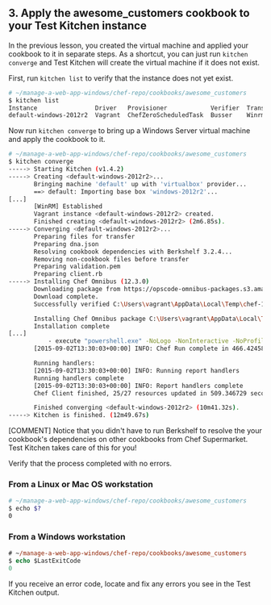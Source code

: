 ## 3. Apply the awesome_customers cookbook to your Test Kitchen instance

In the previous lesson, you created the virtual machine and applied your cookbook to it in separate steps. As a shortcut, you can just run `kitchen converge` and Test Kitchen will create the virtual machine if it does not exist.

First, run `kitchen list` to verify that the instance does not yet exist.

```bash
# ~/manage-a-web-app-windows/chef-repo/cookbooks/awesome_customers
$ kitchen list
Instance                Driver   Provisioner            Verifier  Transport  Last Action
default-windows-2012r2  Vagrant  ChefZeroScheduledTask  Busser    Winrm      <Not Created>
```

Now run `kitchen converge` to bring up a Windows Server virtual machine and apply the cookbook to it.

```bash
# ~/manage-a-web-app-windows/chef-repo/cookbooks/awesome_customers
$ kitchen converge
-----> Starting Kitchen (v1.4.2)
-----> Creating <default-windows-2012r2>...
       Bringing machine 'default' up with 'virtualbox' provider...
       ==> default: Importing base box 'windows-2012r2'...
[...]
       [WinRM] Established
       Vagrant instance <default-windows-2012r2> created.
       Finished creating <default-windows-2012r2> (2m6.85s).
-----> Converging <default-windows-2012r2>...
       Preparing files for transfer
       Preparing dna.json
       Resolving cookbook dependencies with Berkshelf 3.2.4...
       Removing non-cookbook files before transfer
       Preparing validation.pem
       Preparing client.rb
-----> Installing Chef Omnibus (12.3.0)
       Downloading package from https://opscode-omnibus-packages.s3.amazonaws.com/windows/2008r2/x86_64/chef-client-12.3.0-1.msi
       Download complete.
       Successfully verified C:\Users\vagrant\AppData\Local\Temp\chef-12.3.0.msi

       Installing Chef Omnibus package C:\Users\vagrant\AppData\Local\Temp\chef-12.3.0.msi
       Installation complete
[...]
           - execute "powershell.exe" -NoLogo -NonInteractive -NoProfile -ExecutionPolicy Unrestricted -InputFormat None -File "C:/Users/vagrant/AppData/Local/Temp/chef-script20150902-2336-ys937m.ps1"
       [2015-09-02T13:30:03+00:00] INFO: Chef Run complete in 466.424582 seconds

       Running handlers:
       [2015-09-02T13:30:03+00:00] INFO: Running report handlers
       Running handlers complete
       [2015-09-02T13:30:03+00:00] INFO: Report handlers complete
       Chef Client finished, 25/27 resources updated in 509.346729 seconds

       Finished converging <default-windows-2012r2> (10m41.32s).
-----> Kitchen is finished. (12m49.67s)
```

[COMMENT] Notice that you didn't have to run Berkshelf to resolve the your cookbook's dependencies on other cookbooks from Chef Supermarket. Test Kitchen takes care of this for you!

Verify that the process completed with no errors.

### From a Linux or Mac OS workstation

```bash
# ~/manage-a-web-app-windows/chef-repo/cookbooks/awesome_customers
$ echo $?
0
```

### From a Windows workstation

```ps
# ~/manage-a-web-app-windows/chef-repo/cookbooks/awesome_customers
$ echo $LastExitCode
0
```

If you receive an error code, locate and fix any errors you see in the Test Kitchen output.
